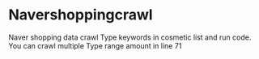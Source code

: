 # Navershoppingcrawl
Naver shopping data crawl
Type keywords in cosmetic list and run code. 
You can crawl multiple 
Type range amount in line 71
